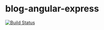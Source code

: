 # blog-angular-express
[![Build Status](https://travis-ci.org/slashtu/blog-angular-express.svg?branch=master)](https://travis-ci.org/slashtu/blog-angular-express)
